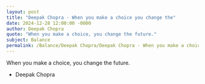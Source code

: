 ```yaml
---
layout: post
title: "Deepak Chopra - When you make a choice you change the"
date: 2024-12-28 12:00:00 -0000
author: Deepak Chopra
quote: "When you make a choice, you change the future."
subject: Balance
permalink: /Balance/Deepak Chopra/Deepak Chopra - When you make a choice you change the
---
```


When you make a choice, you change the future.

- Deepak Chopra
